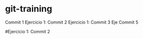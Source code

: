 # git-training
Commit 1 
Ejercicio 1: Commit 2
Ejercicio 1: Commit 3
Eje
Commit 5


#Ejercicio 1: Commit 2
